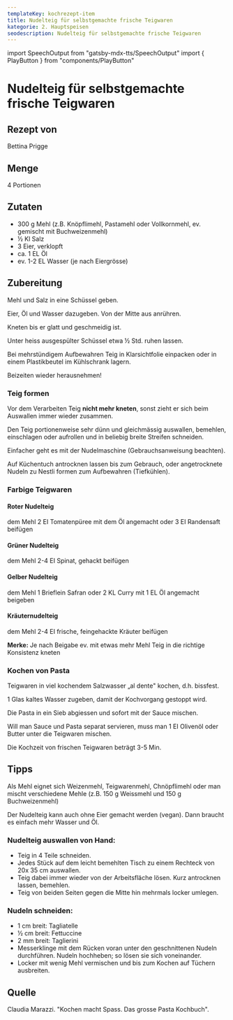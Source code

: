 ```yaml
---
templateKey: kochrezept-item
title: Nudelteig für selbstgemachte frische Teigwaren
kategorie: 2. Hauptspeisen
seodescription: Nudelteig für selbstgemachte frische Teigwaren
---
```

import SpeechOutput from "gatsby-mdx-tts/SpeechOutput"
import { PlayButton } from "components/PlayButton"

<SpeechOutput id="kochrezept-bettina-prigge-nudelteig" customPlayButton={PlayButton}>

# Nudelteig für selbstgemachte frische Teigwaren

## Rezept von
Bettina Prigge

## Menge
4 Portionen

## Zutaten
* 300 g Mehl (z.B. Knöpflimehl, Pastamehl oder Vollkornmehl, ev. gemischt mit Buchweizenmehl)
* ½ Kl Salz
* 3 Eier, verklopft 
* ca. 1 EL Öl
* ev. 1-2 EL Wasser (je nach Eiergrösse)

## Zubereitung
Mehl und Salz in eine Schüssel geben. 

Eier, Öl und Wasser dazugeben. Von der Mitte aus anrühren.

Kneten bis er glatt und geschmeidig ist.

Unter heiss ausgespülter Schüssel etwa ½ Std.
ruhen lassen.

Bei mehrstündigem Aufbewahren Teig in
Klarsichtfolie einpacken oder in einem
Plastikbeutel im Kühlschrank lagern.

Beizeiten wieder herausnehmen!

### Teig formen
Vor dem Verarbeiten Teig **nicht mehr kneten**, sonst zieht er sich beim Auswallen immer
wieder zusammen.

Den Teig portionenweise sehr dünn und gleichmässig auswallen, bemehlen, einschlagen
oder aufrollen und in beliebig breite Streifen schneiden.

Einfacher geht es mit der Nudelmaschine (Gebrauchsanweisung beachten).

Auf Küchentuch antrocknen lassen bis zum Gebrauch, oder angetrocknete Nudeln zu Nestli formen zum Aufbewahren (Tiefkühlen).

### Farbige Teigwaren
#### Roter Nudelteig 
dem Mehl 2 EI Tomatenpüree mit dem Öl angemacht
oder 3 EI Randensaft beifügen

#### Grüner Nudelteig
dem Mehl 2-4 EI Spinat, gehackt beifügen
#### Gelber Nudelteig 
dem Mehl 1 Brieflein Safran oder
2 KL Curry mit 1 EL Öl angemacht beigeben
#### Kräuternudelteig 
dem Mehl 2-4 EI frische, feingehackte Kräuter beifügen

**Merke:** Je nach Beigabe ev. mit etwas mehr Mehl Teig in die richtige Konsistenz kneten

### Kochen von Pasta
Teigwaren in viel kochendem Salzwasser „al dente" kochen, d.h. bissfest.

1 Glas kaltes Wasser zugeben, damit der Kochvorgang gestoppt wird.

Die Pasta in ein Sieb abgiessen und sofort mit der Sauce mischen.

Will man Sauce und Pasta separat servieren, muss man 1 EI Olivenöl oder Butter unter die
Teigwaren mischen.

Die Kochzeit von frischen Teigwaren beträgt 3-5 Min.

## Tipps
Als Mehl eignet sich Weizenmehl, Teigwarenmehl, Chnöpflimehl oder man mischt verschiedene Mehle
(z.B. 150 g Weissmehl und 150 g Buchweizenmehl)

Der Nudelteig kann auch ohne Eier gemacht werden (vegan). Dann braucht es einfach mehr Wasser und Öl.

### Nudelteig auswallen von Hand:
- Teig in 4 Teile
schneiden.
- Jedes Stück auf
dem leicht bemehlten
Tisch zu einem
Rechteck von
20x 35 cm
auswallen.
- Teig dabei immer
wieder von der
Arbeitsfläche lösen.
Kurz antrocknen
lassen, bemehlen.
- Teig von beiden
Seiten gegen die
Mitte hin mehrmals
locker umlegen.

### Nudeln schneiden:
- 1 cm breit:
Tagliatelle
- ½ cm breit:
Fettuccine
- 2 mm breit:
Taglierini
- Messerklinge mit
dem Rücken voran
unter den
geschnittenen
Nudeln durchführen.
Nudeln hochheben;
so lösen sie sich
voneinander.
- Locker mit wenig
Mehl vermischen
und bis zum
Kochen auf
Tüchern ausbreiten.
## Quelle
Claudia Marazzi. "Kochen macht Spass. Das grosse Pasta Kochbuch". 

</SpeechOutput>

